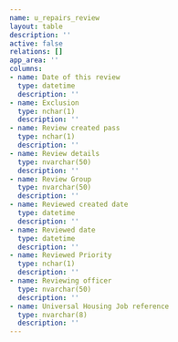 ```yaml
---
name: u_repairs_review
layout: table
description: ''
active: false
relations: []
app_area: ''
columns:
- name: Date of this review
  type: datetime
  description: ''
- name: Exclusion
  type: nchar(1)
  description: ''
- name: Review created pass
  type: nchar(1)
  description: ''
- name: Review details
  type: nvarchar(50)
  description: ''
- name: Review Group
  type: nvarchar(50)
  description: ''
- name: Reviewed created date
  type: datetime
  description: ''
- name: Reviewed date
  type: datetime
  description: ''
- name: Reviewed Priority
  type: nchar(1)
  description: ''
- name: Reviewing officer
  type: nvarchar(50)
  description: ''
- name: Universal Housing Job reference
  type: nvarchar(8)
  description: ''
---
```


